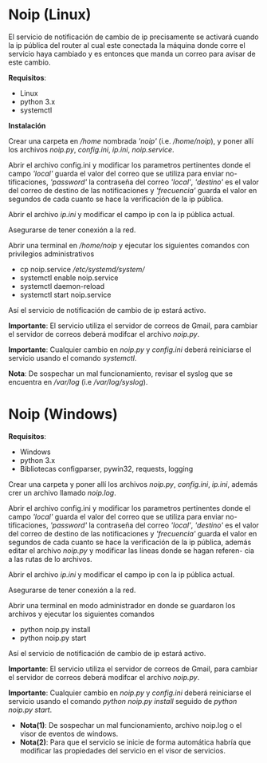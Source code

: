 # Noip (Linux)

El servicio de notificación de cambio de ip precisamente se activará cuando
la ip pública del router al cual este conectada la máquina donde corre el
servicio haya cambiado y es entonces que manda un correo para avisar de 
este cambio.

**Requisitos**:

* Linux
* python 3.x
* systemctl

**Instalación**

Crear una carpeta en */home* nombrada *'noip'* (i.e. */home/noip*), y poner allí
los archivos *noip.py*, *config.ini*, *ip.ini*, *noip.service*.

Abrir el archivo config.ini y modificar los parametros pertinentes donde
el campo *'local'* guarda el valor del correo que se utiliza para enviar no-
tificaciones, *'password'* la contraseña del correo *'local'*, *'destino'* es el
valor del correo de destino de las notificaciones y *'frecuencia'* guarda
el valor en segundos de cada cuanto se hace la verificación de la ip pública.

Abrir el archivo *ip.ini* y modificar el campo ip con la ip pública actual.

Asegurarse de tener conexión a la red.

Abrir una terminal en */home/noip* y ejecutar los siguientes comandos con
privilegios administrativos
* cp noip.service */etc/systemd/system/*
* systemctl enable noip.service
* systemctl daemon-reload
* systemctl start noip.service

Así el servicio de notificación de cambio de ip estará activo.

**Importante**: El servicio utiliza el servidor de correos de Gmail, para cambiar
el servidor de correos deberá modifcar el archivo *noip.py*.

**Importante**: Cualquier cambio en *noip.py* y *config.ini* deberá reiniciarse el
servicio usando el comando *systemctl*.

**Nota**: De sospechar un mal funcionamiento, revisar el syslog que se encuentra
en */var/log* (i.e */var/log/syslog*).

# Noip (Windows)

**Requisitos**:

* Windows
* python 3.x
* Bibliotecas configparser, pywin32, requests, logging

Crear una carpeta y poner allí los archivos *noip.py*, *config.ini*, *ip.ini*, 
además crer un archivo llamado *noip.log*.

Abrir el archivo config.ini y modificar los parametros pertinentes donde
el campo *'local'* guarda el valor del correo que se utiliza para enviar no-
tificaciones, *'password'* la contraseña del correo *'local'*, *'destino'* es el
valor del correo de destino de las notificaciones y *'frecuencia'* guarda
el valor en segundos de cada cuanto se hace la verificación de la ip pública,
además editar el archivo *noip.py* y modificar las líneas donde se hagan referen-
cia a las rutas de lo archivos.

Abrir el archivo *ip.ini* y modificar el campo ip con la ip pública actual.

Asegurarse de tener conexión a la red.

Abrir una terminal en modo administrador en donde se guardaron los archivos y ejecutar los siguientes comandos
* python noip.py install
* python noip.py start

Así el servicio de notificación de cambio de ip estará activo.

**Importante**: El servicio utiliza el servidor de correos de Gmail, para cambiar
el servidor de correos deberá modifcar el archivo *noip.py*.

**Importante**: Cualquier cambio en *noip.py* y *config.ini* deberá reiniciarse el
servicio usando el comando *python noip.py install* seguido de *python noip.py start*.

* **Nota(1)**: De sospechar un mal funcionamiento, archivo noip.log o el visor de eventos de windows.
* **Nota(2)**: Para que el servicio se inicie de forma automática habría que modificar las propiedades del servicio en el visor de servicios.
